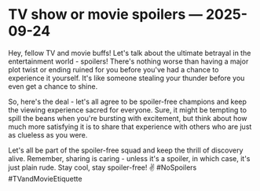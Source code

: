 # TV show or movie spoilers — 2025-09-24

Hey, fellow TV and movie buffs! Let's talk about the ultimate betrayal in the entertainment world - spoilers! There's nothing worse than having a major plot twist or ending ruined for you before you've had a chance to experience it yourself. It's like someone stealing your thunder before you even get a chance to shine.

So, here's the deal - let's all agree to be spoiler-free champions and keep the viewing experience sacred for everyone. Sure, it might be tempting to spill the beans when you're bursting with excitement, but think about how much more satisfying it is to share that experience with others who are just as clueless as you were.

Let's all be part of the spoiler-free squad and keep the thrill of discovery alive. Remember, sharing is caring - unless it's a spoiler, in which case, it's just plain rude. Stay cool, stay spoiler-free! ✌️ #NoSpoilers #TVandMovieEtiquette